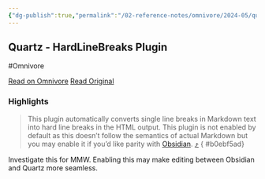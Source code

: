 ```yaml
---
{"dg-publish":true,"permalink":"/02-reference-notes/omnivore/2024-05/quartz-hard-line-breaks-plugin/","title":"Quartz - HardLineBreaks Plugin\n","metatags":{"description":"Details of the HardLineBreaks Quartz plugin which can be enabled to make Quartz render linebreaks like Obsidian.","og:image":"https://i.imgur.com/LmCg5HX.png"},"tags":["MMW-Dev/Accessibility"]}
---
```



## Quartz - HardLineBreaks Plugin
#Omnivore

[Read on Omnivore](https://omnivore.app/me/https-quartz-jzhao-xyz-plugins-hard-line-breaks-18fb1c94605)
[Read Original](https://quartz.jzhao.xyz/plugins/HardLineBreaks)

### Highlights

> This plugin automatically converts single line breaks in Markdown text into hard line breaks in the HTML output. This plugin is not enabled by default as this doesn’t follow the semantics of actual Markdown but you may enable it if you’d like parity with [Obsidian](https://quartz.jzhao.xyz/features/Obsidian-compatibility). [⤴️](https://omnivore.app/me/https-quartz-jzhao-xyz-plugins-hard-line-breaks-18fb1c94605#b0ebf5ad-2a5e-457b-a23e-dda83e0dfbbf) 
{ #b0ebf5ad}


Investigate this for MMW. Enabling this may make editing between Obsidian and Quartz more seamless.

